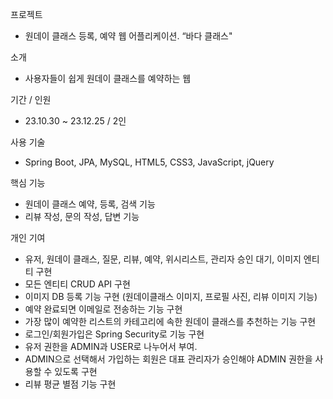 프로젝트
- 원데이 클래스 등록, 예약 웹 어플리케이션. “바다 클래스"

소개 
- 사용자들이 쉽게 원데이 클래스를 예약하는 웹

기간 / 인원 
- 23.10.30 ~ 23.12.25 / 2인

사용 기술 
- Spring Boot, JPA, MySQL, HTML5, CSS3, JavaScript, jQuery

핵심 기능 
- 원데이 클래스 예약, 등록, 검색 기능
- 리뷰 작성, 문의 작성, 답변 기능
                 
개인 기여 
- 유저, 원데이 클래스, 질문, 리뷰, 예약, 위시리스트, 관리자 승인 대기, 이미지 엔티티 구현                     
- 모든 엔티티 CRUD API 구현
- 이미지 DB 등록 기능 구현 (원데이클래스 이미지, 프로필 사진, 리뷰 이미지 기능)
- 예약 완료되면 이메일로 전송하는 기능 구현
- 가장 많이 예약한 리스트의 카테고리에 속한 원데이 클래스를 추천하는 기능 구현
- 로그인/회원가입은 Spring Security로 기능 구현
- 유저 권한을 ADMIN과 USER로 나누어서 부여. 
- ADMIN으로 선택해서 가입하는 회원은 대표 관리자가 승인해야 ADMIN 권한을 사용할 수 있도록 구현 
- 리뷰 평균 별점 기능 구현
                

